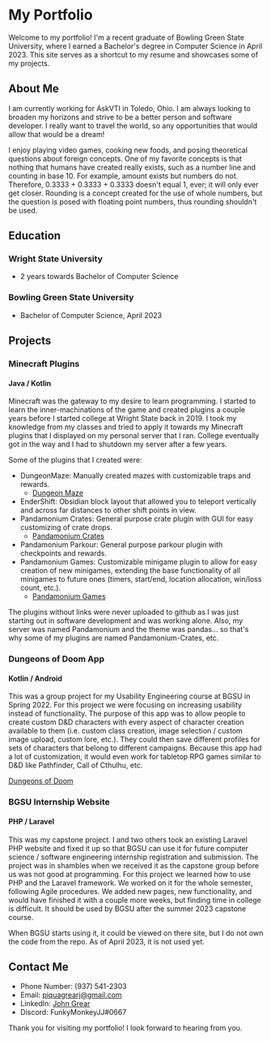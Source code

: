 # My Portfolio

Welcome to my portfolio! I'm a recent graduate of Bowling Green State University, where I earned a Bachelor's degree in Computer Science in April 2023. This site serves as a shortcut to my resume and showcases some of my projects.

## About Me

I am currently working for AskVTI in Toledo, Ohio. I am always looking to broaden my horizons and strive to be a better person and software developer. I really want to travel the world, so any opportunities that would allow that would be a dream!

I enjoy playing video games, cooking new foods, and posing theoretical questions about foreign concepts. One of my favorite concepts is that nothing that humans have created really exists, such as a number line and counting in base 10. For example, amount exists but numbers do not. Therefore, 0.3333 + 0.3333 + 0.3333 doesn't equal 1, ever; it will only ever get closer. Rounding is a concept created for the use of whole numbers, but the question is posed with floating point numbers, thus rounding shouldn't be used.

## Education

### Wright State University
- 2 years towards Bachelor of Computer Science

### Bowling Green State University
- Bachelor of Computer Science, April 2023

## Projects

### Minecraft Plugins
#### Java / Kotlin

Minecraft was the gateway to my desire to learn programming. I started to learn the inner-machinations of the game and created plugins a couple years before I started college at Wright State back in 2019. I took my knowledge from my classes and tried to apply it towards my Minecraft plugins that I displayed on my personal server that I ran. College eventually got in the way and I had to shutdown my server after a few years.

Some of the plugins that I created were:
- DungeonMaze: Manually created mazes with customizable traps and rewards.
  - [Dungeon Maze](https://github.com/john-grear/dungeon-maze)
- EnderShift: Obsidian block layout that allowed you to teleport vertically and across far distances to other shift points in view.
- Pandamonium Crates: General purpose crate plugin with GUI for easy customizing of crate drops.
  - [Pandamonium Crates](https://github.com/john-grear/pandamonium-crates)
- Pandamonium Parkour: General purpose parkour plugin with checkpoints and rewards.
- Pandamonium Games: Customizable minigame plugin to allow for easy creation of new minigames, extending the base functionality of all minigames to future ones (timers, start/end, location allocation, win/loss count, etc.).
  - [Pandamonium Games](https://github.com/john-grear/pandamonium-games)

The plugins without links were never uploaded to github as I was just starting out in software development and was working alone.
Also, my server was named Pandamonium and the theme was pandas... so that's why some of my plugins are named Pandamonium-Crates, etc.

### Dungeons of Doom App
#### Kotlin / Android

This was a group project for my Usability Engineering course at BGSU in Spring 2022. For this project we were focusing on increasing usability instead of functionality. The purpose of this app was to allow people to create custom D&D characters with every aspect of character creation available to them (i.e. custom class creation, image selection / custom image upload, custom lore, etc.). They could then save different profiles for sets of characters that belong to different campaigns. Because this app had a lot of customization, it would even work for tabletop RPG games similar to D&D like Pathfinder, Call of Cthulhu, etc.

[Dungeons of Doom](https://gitlab.com/jgrear/dungeonsofdoom)

### BGSU Internship Website
#### PHP / Laravel

This was my capstone project. I and two others took an existing Laravel PHP website and fixed it up so that BGSU can use it for future computer science / software engineering internship registration and submission. The project was in shambles when we received it as the capstone group before us was not good at programming. For this project we learned how to use PHP and the Laravel framework. We worked on it for the whole semester, following Agile procedures. We added new pages, new functionality, and would have finished it with a couple more weeks, but finding time in college is difficult. It should be used by BGSU after the summer 2023 capstone course.

When BGSU starts using it, it could be viewed on there site, but I do not own the code from the repo. As of April 2023, it is not used yet.

## Contact Me

- Phone Number: (937) 541-2303
- Email: piquagrearj@gmail.com
- LinkedIn: [John Grear](https://www.linkedin.com/in/john-grear/)
- Discord: FunkyMonkeyJJ#0667

Thank you for visiting my portfolio! I look forward to hearing from you.
 

